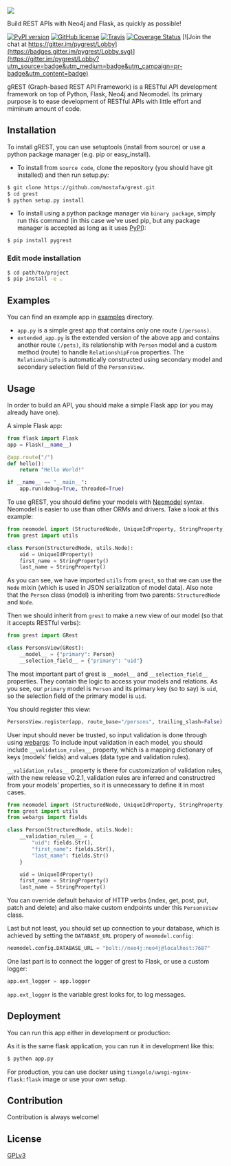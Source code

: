 [![](https://rawgit.com/mostafa/grest/master/assets/gREST-logo.png)](https://github.com/mostafa/grest)

Build REST APIs with Neo4j and Flask, as quickly as possible!

[![PyPI version](https://badge.fury.io/py/pygrest.svg)](https://badge.fury.io/py/pygrest)
[![GitHub license](https://img.shields.io/badge/license-GPLv3-blue.svg)](https://raw.githubusercontent.com/mostafa/grest/master/LICENSE)
[![Travis](https://img.shields.io/travis/mostafa/grest.svg)](https://travis-ci.org/mostafa/grest)
[![Coverage Status](https://coveralls.io/repos/github/mostafa/grest/badge.svg?branch=master)](https://coveralls.io/github/mostafa/grest?branch=master)
[![Join the chat at https://gitter.im/pygrest/Lobby](https://badges.gitter.im/pygrest/Lobby.svg)](https://gitter.im/pygrest/Lobby?utm_source=badge&utm_medium=badge&utm_campaign=pr-badge&utm_content=badge)

gREST (Graph-based REST API Framework) is a RESTful API development framework on top of Python, Flask, Neo4j and Neomodel. Its primary purpose is to ease development of RESTful APIs with little effort and miminum amount of code.

## Installation
To install gREST, you can use setuptools (install from source) or use a python package manager (e.g. pip or easy_install).

+ To install from `source code`, clone the repository (you should have git installed) and then run setup.py:
```bash
$ git clone https://github.com/mostafa/grest.git
$ cd grest
$ python setup.py install
```
+ To install using a python package manager via `binary package`, simply run this command (in this case we've used pip, but any package manager is accepted as long as it uses [PyPI](https://pypi.python.org/pypi)):
```bash
$ pip install pygrest
```

### Edit mode installation

```bash
$ cd path/to/project
$ pip install -e .
```

## Examples
You can find an example app in [examples](https://github.com/mostafa/grest/tree/master/examples) directory.
+ `app.py` is a simple grest app that contains only one route `(/persons)`.
+ `extended_app.py` is the extended version of the above app and contains another route `(/pets)`, its relationship with `Person` model and a custom method (route) to handle `RelationshipFrom` properties. The `RelationshipTo` is automatically constructed using secondary model and secondary selection field of the `PersonsView`.

## Usage
In order to build an API, you should make a simple Flask app (or you may already have one).

A simple Flask app:
~~~~python
from flask import Flask
app = Flask(__name__)

@app.route("/")
def hello():
    return "Hello World!"

if __name__ == "__main__":
    app.run(debug=True, threaded=True)
~~~~

To use gREST, you should define your models with [Neomodel](http://neomodel.readthedocs.io/en/latest/getting_started.html#definition) syntax. Neomodel is easier to use than other ORMs and drivers. Take a look at this example:

~~~~python
from neomodel import (StructuredNode, UniqueIdProperty, StringProperty)
from grest import utils

class Person(StructuredNode, utils.Node):
    uid = UniqueIdProperty()
    first_name = StringProperty()
    last_name = StringProperty()
~~~~
As you can see, we have imported `utils` from `grest`, so that we can use the `Node` mixin (which is used in JSON serialization of model data). Also note that the `Person` class (model) is inheriting from two parents: `StructuredNode` and `Node`.

Then we should inherit from `grest` to make a new view of our model (so that it accepts RESTful verbs):
~~~~python
from grest import GRest

class PersonsView(GRest):
    __model__ = {"primary": Person}
    __selection_field__ = {"primary": "uid"}
~~~~
The most important part of grest is `__model__` and `__selection_field__` properties. They contain the logic to access your models and relations. As you see, our `primary` model is `Person` and its primary key (so to say) is `uid`, so the selection field of the primary model is `uid`.

You should register this view:
~~~~python
PersonsView.register(app, route_base="/persons", trailing_slash=False)
~~~~

User input should never be trusted, so input validation is done through using [webargs](https://github.com/sloria/webargs):
To include input validation in each model, you should include `__validation_rules__` property, which is a mapping dictionary of keys (models' fields) and values (data type and validation rules).

`__validation_rules__` property is there for customization of validation rules, with the new release v0.2.1, validation rules are inferred and constructred from your models' properties, so it is unnecessary to define it in most cases.

~~~~python
from neomodel import (StructuredNode, UniqueIdProperty, StringProperty)
from grest import utils
from webargs import fields

class Person(StructuredNode, utils.Node):
    __validation_rules__ = {
        "uid": fields.Str(),
        "first_name": fields.Str(),
        "last_name": fields.Str()
    }

    uid = UniqueIdProperty()
    first_name = StringProperty()
    last_name = StringProperty()
~~~~

You can override default behavior of HTTP verbs (index, get, post, put, patch and delete) and also make custom endpoints under this `PersonsView` class.

Last but not least, you should set up connection to your database, which is achieved by setting the `DATABASE_URL` propery of `neomodel.config`:
~~~~python
neomodel.config.DATABASE_URL = "bolt://neo4j:neo4j@localhost:7687"
~~~~

One last part is to connect the logger of grest to Flask, or use a custom logger:
~~~~python
app.ext_logger = app.logger
~~~~

`app.ext_logger` is the variable grest looks for, to log messages.

## Deployment
You can run this app either in development or production:

As it is the same flask application, you can run it in development like this:
~~~~bash
$ python app.py
~~~~

For production, you can use docker using `tiangolo/uwsgi-nginx-flask:flask` image or use your own setup.

## Contribution
Contribution is always welcome!

## License
[GPLv3](https://github.com/mostafa/grest/blob/master/LICENSE)
